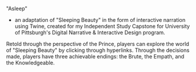 "Asleep"

- an adaptation of "Sleeping Beauty" in the form of interactive narration using Twine, created for my Independent Study Capstone for University of Pittsburgh's Digital Narrative & Interactive Design program.

Retold through the perspective of the Prince, players can explore the world of "Sleeping Beauty" by clicking through hyperlinks. Through the decisions made, players have three achievable endings: the Brute, the Empath, and the Knowledgeable. 
